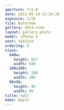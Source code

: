 ```yaml
---
aperture: f/2.8
date: 2013-06-19 11:34:28
exposure: 1/20
file: Bathroom
gallery: 2014-room
layout: gallery-photo
model: iPhone 4
next: 4a822c0
ordering: 0
sizes:
  640w:
    height: 857
    width: 640
  200x200:
    height: 200
    width: 200
  96x96:
    height: 96
    width: 96
title: null
make: Apple
---
```

